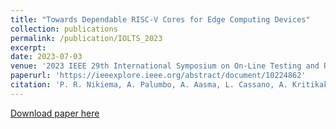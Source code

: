 ```yaml
---
title: "Towards Dependable RISC-V Cores for Edge Computing Devices"
collection: publications
permalink: /publication/IOLTS_2023
excerpt:
date: 2023-07-03
venue: '2023 IEEE 29th International Symposium on On-Line Testing and Robust System Design (IOLTS)'
paperurl: 'https://ieeexplore.ieee.org/abstract/document/10224862'
citation: 'P. R. Nikiema, A. Palumbo, A. Aasma, L. Cassano, A. Kritikakou, A. Kulmala, J. Lukkarila, M. Ottavi, R. Psiakis and M. Traiola (2023). &quot;Towards Dependable RISC-V Cores for Edge Computing Devices.&quot; <i>2023 IEEE 29th International Symposium on On-Line Testing and Robust System Design (IOLTS)</i>.'
---
```

[Download paper here](http://palessumbo.github.io/pdf/IOLTS_2023.pdf)
